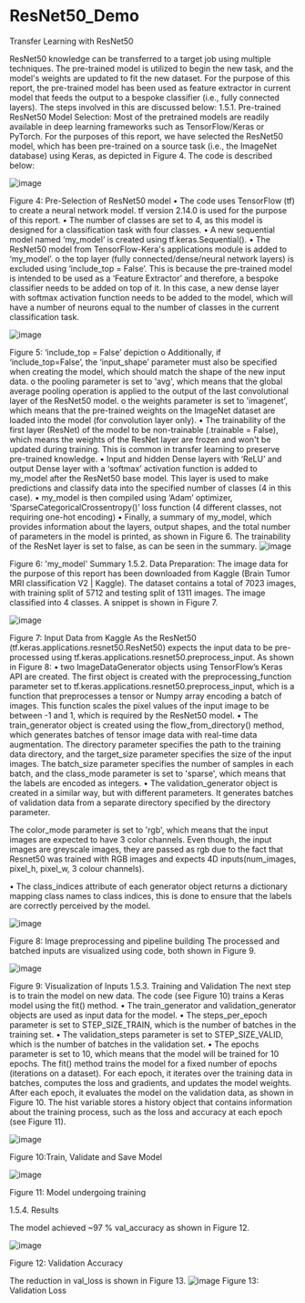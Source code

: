 # ResNet50_Demo
Transfer Learning with ResNet50


ResNet50 knowledge can be transferred to a target job using multiple techniques. The pre-trained model is utilized to begin the new task, and the model's weights are updated to fit the new dataset. For the purpose of this report, the pre-trained model has been used as feature extractor in current model that feeds the output to a bespoke classifier (i.e., fully connected layers). The steps involved in this are discussed below:
1.5.1.	Pre-trained ResNet50 Model Selection:
Most of the pretrained models are readily available in deep learning frameworks such as TensorFlow/Keras or PyTorch. For the purposes of this report, we have selected the ResNet50 model, which has been pre-trained on a source task (i.e., the ImageNet database) using Keras, as depicted in Figure 4. The code is described below:

 ![image](https://github.com/Vedaprakash88/ResNet50_Demo/assets/103208134/3d6636fe-d1e1-49ad-9220-bd7887e44523)

Figure 4: Pre-Selection of ResNet50 model
•	The code uses TensorFlow (tf) to create a neural network model. tf version 2.14.0 is used for the purpose of this report.
•	The number of classes are set to 4, as this model is designed for a classification task with four classes.
•	A new sequential model named ‘my_model’ is created using tf.keras.Sequential().
•	The ResNet50 model from TensorFlow-Kera's applications module is added to ‘my_model’.
o	the top layer (fully connected/dense/neural network layers) is excluded using ‘include_top = False’. This is because the pre-trained model is intended to be used as a ‘Feature Extractor’ and therefore, a bespoke classifier needs to be added on top of it. In this case, a new dense layer with softmax activation function needs to be added to the model, which will have a number of neurons equal to the number of classes in the current classification task.

 ![image](https://github.com/Vedaprakash88/ResNet50_Demo/assets/103208134/d603ce26-adb9-4ccc-8a04-255f1404358d)

Figure 5: ‘include_top = False’ depiction
o	Additionally, if ‘include_top=False’, the ‘input_shape’ parameter must also be specified when creating the model, which should match the shape of the new input data. 
o	the pooling parameter is set to 'avg', which means that the global average pooling operation is applied to the output of the last convolutional layer of the ResNet50 model. 
o	the weights parameter is set to 'imagenet', which means that the pre-trained weights on the ImageNet dataset are loaded into the model (for convolution layer only).
•	The trainability of the first layer (ResNet) of the model to be non-trainable (.trainable = False), which means the weights of the ResNet layer are frozen and won't be updated during training. This is common in transfer learning to preserve pre-trained knowledge.
•	Input and hidden Dense layers with ‘ReLU’ and output Dense layer with a ‘softmax’ activation function is added to my_model after the ResNet50 base model. This layer is used to make predictions and classify data into the specified number of classes (4 in this case).
•	my_model is then compiled using ‘Adam’ optimizer, ‘SparseCategoricalCrossentropy()’ loss function (4 different classes, not requiring one-hot encoding)
•	Finally, a summary of my_model, which provides information about the layers, output shapes, and the total number of parameters in the model is printed, as shown in Figure 6. The trainability of the ResNet layer is set to false, as can be seen in the summary.
 ![image](https://github.com/Vedaprakash88/ResNet50_Demo/assets/103208134/f0a61f34-0b68-44c8-912e-2086768a742f)

Figure 6: 'my_model' Summary
1.5.2.	Data Preparation:
The image data for the purpose of this report has been downloaded from Kaggle (Brain Tumor MRI classification V2 | Kaggle). The dataset contains a total of 7023 images, with training split of 5712 and testing split of 1311 images. The image classified into 4 classes. A snippet is shown in Figure 7.


 ![image](https://github.com/Vedaprakash88/ResNet50_Demo/assets/103208134/1d3f4fea-ff8b-477f-a0e7-8463a090ce16)

Figure 7: Input Data from Kaggle
As the ResNet50 (tf.keras.applications.resnet50.ResNet50) expects the input data to be pre-processed using tf.keras.applications.resnet50.preprocess_input. 
As shown in Figure 8:
•	two ImageDataGenerator objects using TensorFlow’s Keras API are created. The first object is created with the preprocessing_function parameter set to tf.keras.applications.resnet50.preprocess_input, which is a function that preprocesses a tensor or Numpy array encoding a batch of images. This function scales the pixel values of the input image to be between -1 and 1, which is required by the ResNet50 model.
•	The train_generator object is created using the flow_from_directory() method, which generates batches of tensor image data with real-time data augmentation. The directory parameter specifies the path to the training data directory, and the target_size parameter specifies the size of the input images. The batch_size parameter specifies the number of samples in each batch, and the class_mode parameter is set to 'sparse', which means that the labels are encoded as integers. 
•	The validation_generator object is created in a similar way, but with different parameters. It generates batches of validation data from a separate directory specified by the directory parameter.

The color_mode parameter is set to 'rgb', which means that the input images are expected to have 3 color channels. Even though, the input images are greyscale images, they are passed as rgb due to the fact that Resnet50 was trained with RGB images and expects 4D inputs(num_images, pixel_h, pixel_w, 3 colour channels).

•	The class_indices attribute of each generator object returns a dictionary mapping class names to class indices, this is done to ensure that the labels are correctly perceived by the model.

 ![image](https://github.com/Vedaprakash88/ResNet50_Demo/assets/103208134/c37d5283-326d-4aaf-bf0f-b4d9f058d052)

Figure 8: Image preprocessing and pipeline building
The processed and batched inputs are visualized using code, both shown in Figure 9.

 ![image](https://github.com/Vedaprakash88/ResNet50_Demo/assets/103208134/269d84a3-6dc1-4713-ab1d-f30a39855376)

Figure 9: Visualization of Inputs
1.5.3.	Training and Validation
The next step is to train the model on new data. The code (see Figure 10) trains a Keras model using the fit() method. 
•	The train_generator and validation_generator objects are used as input data for the model. 
•	The steps_per_epoch parameter is set to STEP_SIZE_TRAIN, which is the number of batches in the training set. 
•	The validation_steps parameter is set to STEP_SIZE_VALID, which is the number of batches in the validation set. 
•	The epochs parameter is set to 10, which means that the model will be trained for 10 epochs.
The fit() method trains the model for a fixed number of epochs (iterations on a dataset). For each epoch, it iterates over the training data in batches, computes the loss and gradients, and updates the model weights. After each epoch, it evaluates the model on the validation data, as shown in Figure 10.
The hist variable stores a history object that contains information about the training process, such as the loss and accuracy at each epoch (see Figure 11).




![image](https://github.com/Vedaprakash88/ResNet50_Demo/assets/103208134/91603afc-85fd-4c45-90e5-5de51ef5dca9)

Figure 10:Train, Validate and Save Model



 ![image](https://github.com/Vedaprakash88/ResNet50_Demo/assets/103208134/3410b328-c60c-4e96-a473-aa1d73ad2fdb)

Figure 11: Model undergoing training

1.5.4.	Results

The model achieved ~97 % val_accuracy as shown in Figure 12. 

 ![image](https://github.com/Vedaprakash88/ResNet50_Demo/assets/103208134/1d97ebc1-d041-401d-bd4d-64e3f813ab5c)

Figure 12: Validation Accuracy

The reduction in val_loss is shown in Figure 13.
 ![image](https://github.com/Vedaprakash88/ResNet50_Demo/assets/103208134/cefc7a08-e39d-4f54-a311-0067c9798821)
Figure 13: Validation Loss
